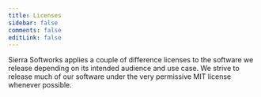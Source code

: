 ```yaml
---
title: Licenses
sidebar: false
comments: false
editLink: false
---
```


Sierra Softworks applies a couple of difference licenses to the software we release
depending on its intended audience and use case. We strive to release much of our
software under the very permissive MIT license whenever possible.


<PostList :posts="licenses" />

<script>
import {licenses} from "@temp/licenses"

export default {
    setup() {
        return {
            licenses
        }
    }
}
</script>